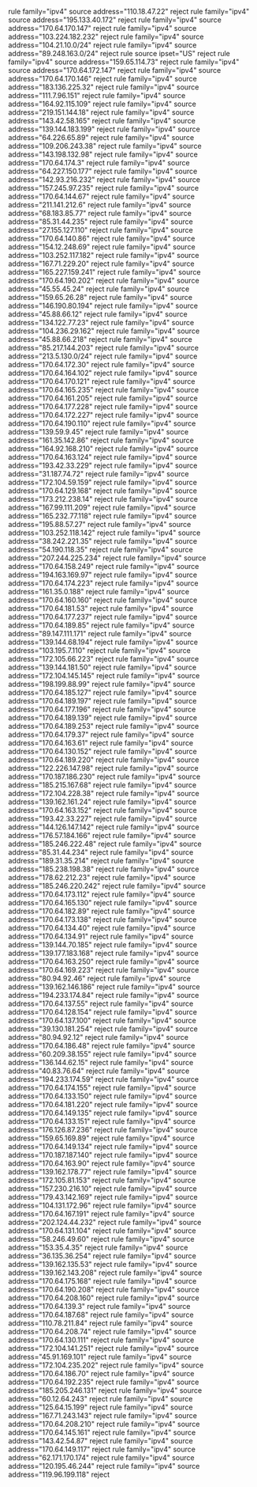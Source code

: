rule family="ipv4" source address="110.18.47.22" reject
rule family="ipv4" source address="195.133.40.172" reject
rule family="ipv4" source address="170.64.170.147" reject
rule family="ipv4" source address="103.224.182.232" reject
rule family="ipv4" source address="104.21.10.0/24" reject
rule family="ipv4" source address="89.248.163.0/24" reject
rule source ipset="US" reject
rule family="ipv4" source address="159.65.114.73" reject
rule family="ipv4" source address="170.64.172.147" reject
rule family="ipv4" source address="170.64.170.146" reject
rule family="ipv4" source address="183.136.225.32" reject
rule family="ipv4" source address="111.7.96.151" reject
rule family="ipv4" source address="164.92.115.109" reject
rule family="ipv4" source address="219.151.144.18" reject
rule family="ipv4" source address="143.42.58.165" reject
rule family="ipv4" source address="139.144.183.199" reject
rule family="ipv4" source address="64.226.65.89" reject
rule family="ipv4" source address="109.206.243.38" reject
rule family="ipv4" source address="143.198.132.98" reject
rule family="ipv4" source address="170.64.174.3" reject
rule family="ipv4" source address="64.227.150.177" reject
rule family="ipv4" source address="142.93.216.232" reject
rule family="ipv4" source address="157.245.97.235" reject
rule family="ipv4" source address="170.64.144.67" reject
rule family="ipv4" source address="211.141.212.6" reject
rule family="ipv4" source address="68.183.85.77" reject
rule family="ipv4" source address="85.31.44.235" reject
rule family="ipv4" source address="27.155.127.110" reject
rule family="ipv4" source address="170.64.140.86" reject
rule family="ipv4" source address="154.12.248.69" reject
rule family="ipv4" source address="103.252.117.182" reject
rule family="ipv4" source address="167.71.229.20" reject
rule family="ipv4" source address="165.227.159.241" reject
rule family="ipv4" source address="170.64.190.202" reject
rule family="ipv4" source address="45.55.45.24" reject
rule family="ipv4" source address="159.65.26.28" reject
rule family="ipv4" source address="146.190.80.194" reject
rule family="ipv4" source address="45.88.66.12" reject
rule family="ipv4" source address="134.122.77.23" reject
rule family="ipv4" source address="104.236.29.162" reject
rule family="ipv4" source address="45.88.66.218" reject
rule family="ipv4" source address="85.217.144.203" reject
rule family="ipv4" source address="213.5.130.0/24" reject
rule family="ipv4" source address="170.64.172.30" reject
rule family="ipv4" source address="170.64.164.102" reject
rule family="ipv4" source address="170.64.170.121" reject
rule family="ipv4" source address="170.64.165.235" reject
rule family="ipv4" source address="170.64.161.205" reject
rule family="ipv4" source address="170.64.177.228" reject
rule family="ipv4" source address="170.64.172.227" reject
rule family="ipv4" source address="170.64.190.110" reject
rule family="ipv4" source address="139.59.9.45" reject
rule family="ipv4" source address="161.35.142.86" reject
rule family="ipv4" source address="164.92.168.210" reject
rule family="ipv4" source address="170.64.163.124" reject
rule family="ipv4" source address="193.42.33.229" reject
rule family="ipv4" source address="31.187.74.72" reject
rule family="ipv4" source address="172.104.59.159" reject
rule family="ipv4" source address="170.64.129.168" reject
rule family="ipv4" source address="173.212.238.14" reject
rule family="ipv4" source address="167.99.111.209" reject
rule family="ipv4" source address="165.232.77.118" reject
rule family="ipv4" source address="195.88.57.27" reject
rule family="ipv4" source address="103.252.118.142" reject
rule family="ipv4" source address="38.242.221.35" reject
rule family="ipv4" source address="54.190.118.35" reject
rule family="ipv4" source address="207.244.225.234" reject
rule family="ipv4" source address="170.64.158.249" reject
rule family="ipv4" source address="194.163.169.97" reject
rule family="ipv4" source address="170.64.174.223" reject
rule family="ipv4" source address="161.35.0.188" reject
rule family="ipv4" source address="170.64.160.160" reject
rule family="ipv4" source address="170.64.181.53" reject
rule family="ipv4" source address="170.64.177.237" reject
rule family="ipv4" source address="170.64.189.85" reject
rule family="ipv4" source address="89.147.111.171" reject
rule family="ipv4" source address="139.144.68.194" reject
rule family="ipv4" source address="103.195.7.110" reject
rule family="ipv4" source address="172.105.66.223" reject
rule family="ipv4" source address="139.144.181.50" reject
rule family="ipv4" source address="172.104.145.145" reject
rule family="ipv4" source address="198.199.88.99" reject
rule family="ipv4" source address="170.64.185.127" reject
rule family="ipv4" source address="170.64.189.197" reject
rule family="ipv4" source address="170.64.177.196" reject
rule family="ipv4" source address="170.64.189.139" reject
rule family="ipv4" source address="170.64.189.253" reject
rule family="ipv4" source address="170.64.179.37" reject
rule family="ipv4" source address="170.64.163.61" reject
rule family="ipv4" source address="170.64.130.152" reject
rule family="ipv4" source address="170.64.189.220" reject
rule family="ipv4" source address="122.226.147.98" reject
rule family="ipv4" source address="170.187.186.230" reject
rule family="ipv4" source address="185.215.167.68" reject
rule family="ipv4" source address="172.104.228.38" reject
rule family="ipv4" source address="139.162.161.24" reject
rule family="ipv4" source address="170.64.163.152" reject
rule family="ipv4" source address="193.42.33.227" reject
rule family="ipv4" source address="144.126.147.142" reject
rule family="ipv4" source address="176.57.184.166" reject
rule family="ipv4" source address="185.246.222.48" reject
rule family="ipv4" source address="85.31.44.234" reject
rule family="ipv4" source address="189.31.35.214" reject
rule family="ipv4" source address="185.238.198.38" reject
rule family="ipv4" source address="178.62.212.23" reject
rule family="ipv4" source address="185.246.220.242" reject
rule family="ipv4" source address="170.64.173.112" reject
rule family="ipv4" source address="170.64.165.130" reject
rule family="ipv4" source address="170.64.182.89" reject
rule family="ipv4" source address="170.64.173.138" reject
rule family="ipv4" source address="170.64.134.40" reject
rule family="ipv4" source address="170.64.134.91" reject
rule family="ipv4" source address="139.144.70.185" reject
rule family="ipv4" source address="139.177.183.168" reject
rule family="ipv4" source address="170.64.163.250" reject
rule family="ipv4" source address="170.64.169.223" reject
rule family="ipv4" source address="80.94.92.46" reject
rule family="ipv4" source address="139.162.146.186" reject
rule family="ipv4" source address="194.233.174.84" reject
rule family="ipv4" source address="170.64.137.55" reject
rule family="ipv4" source address="170.64.128.154" reject
rule family="ipv4" source address="170.64.137.100" reject
rule family="ipv4" source address="39.130.181.254" reject
rule family="ipv4" source address="80.94.92.12" reject
rule family="ipv4" source address="170.64.186.48" reject
rule family="ipv4" source address="60.209.38.155" reject
rule family="ipv4" source address="136.144.62.15" reject
rule family="ipv4" source address="40.83.76.64" reject
rule family="ipv4" source address="194.233.174.59" reject
rule family="ipv4" source address="170.64.174.155" reject
rule family="ipv4" source address="170.64.133.150" reject
rule family="ipv4" source address="170.64.181.220" reject
rule family="ipv4" source address="170.64.149.135" reject
rule family="ipv4" source address="170.64.133.151" reject
rule family="ipv4" source address="176.126.87.236" reject
rule family="ipv4" source address="159.65.169.89" reject
rule family="ipv4" source address="170.64.149.134" reject
rule family="ipv4" source address="170.187.187.140" reject
rule family="ipv4" source address="170.64.163.90" reject
rule family="ipv4" source address="139.162.178.77" reject
rule family="ipv4" source address="172.105.81.153" reject
rule family="ipv4" source address="157.230.216.10" reject
rule family="ipv4" source address="179.43.142.169" reject
rule family="ipv4" source address="104.131.172.96" reject
rule family="ipv4" source address="170.64.167.191" reject
rule family="ipv4" source address="202.124.44.232" reject
rule family="ipv4" source address="170.64.131.104" reject
rule family="ipv4" source address="58.246.49.60" reject
rule family="ipv4" source address="153.35.4.35" reject
rule family="ipv4" source address="36.135.36.254" reject
rule family="ipv4" source address="139.162.135.53" reject
rule family="ipv4" source address="139.162.143.208" reject
rule family="ipv4" source address="170.64.175.168" reject
rule family="ipv4" source address="170.64.190.208" reject
rule family="ipv4" source address="170.64.208.160" reject
rule family="ipv4" source address="170.64.139.3" reject
rule family="ipv4" source address="170.64.187.68" reject
rule family="ipv4" source address="110.78.211.84" reject
rule family="ipv4" source address="170.64.208.74" reject
rule family="ipv4" source address="170.64.130.111" reject
rule family="ipv4" source address="172.104.141.251" reject
rule family="ipv4" source address="45.91.169.101" reject
rule family="ipv4" source address="172.104.235.202" reject
rule family="ipv4" source address="170.64.186.70" reject
rule family="ipv4" source address="170.64.192.235" reject
rule family="ipv4" source address="185.205.246.131" reject
rule family="ipv4" source address="60.12.64.243" reject
rule family="ipv4" source address="125.64.15.199" reject
rule family="ipv4" source address="167.71.243.143" reject
rule family="ipv4" source address="170.64.208.210" reject
rule family="ipv4" source address="170.64.145.161" reject
rule family="ipv4" source address="143.42.54.87" reject
rule family="ipv4" source address="170.64.149.117" reject
rule family="ipv4" source address="62.171.170.174" reject
rule family="ipv4" source address="120.195.46.244" reject
rule family="ipv4" source address="119.96.199.118" reject
